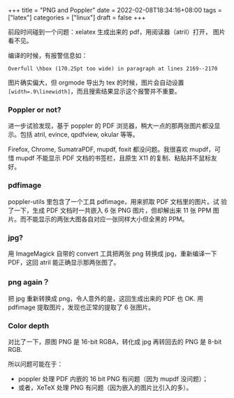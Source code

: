 +++
title = "PNG and Poppler"
date = 2022-02-08T18:34:16+08:00
tags = ["latex"]
categories = ["linux"]
draft = false
+++

前段时间碰到一个问题：xelatex 生成出来的 pdf，用阅读器（atril）打开，
图片看不见。

编译的时候，有报警信息如：

```text
Overfull \hbox (170.25pt too wide) in paragraph at lines 2169--2170
```

图片确实偏大，但 orgmode 导出为 tex 的时候，图片会自动设置
`[width=.9\linewidth]`，而且搜索结果显示这个报警并不重要。

### Poppler or not?

进一步试验发现，基于 poppler 的 PDF 浏览器，稍大一点的那两张图片都没显
示。包括 atril, evince, qpdfview, okular 等等。

Firefox, Chrome, SumatraPDF, mupdf, foxit 都没问题。我很喜欢 mupdf，可
惜 mupdf 不能显示 PDF 文档的书签栏，且原生 X11 的复制、粘贴并不鼠标友
好。

### pdfimage

poppler-utils 里包含了一个工具 pdfimage，用来抓取 PDF 文档里的图片。试
验了一下，生成 PDF 文档时一共嵌入 6 张 PNG 图片，但却解出来 11 张
PPM 图片。而不能显示的两张大图各自对应一张同样大小但全黑的 PPM。

### jpg?

用 ImageMagick 自带的 convert 工具把两张 png 转换成 jpg，重新编译一下
PDF，这回 atril 能正确显示那两张图了。

### png again？

把 jpg 重新转换成 png，令人意外的是，这回生成出来的 PDF 也 OK. 用
pdfimage 提取图片，发现也正常的提取了 6 张图片。

### Color depth

对比了一下，原图 PNG 是 16-bit RGBA，转化成 jpg 再转回去的 PNG 是
8-bit RGB.

所以问题可能在于：

- poppler 处理 PDF 内嵌的 16 bit PNG 有问题（因为 mupdf 没问题）；
- 或者，XeTeX 处理 PNG 有问题（因为嵌入的图片比引入的多）。

